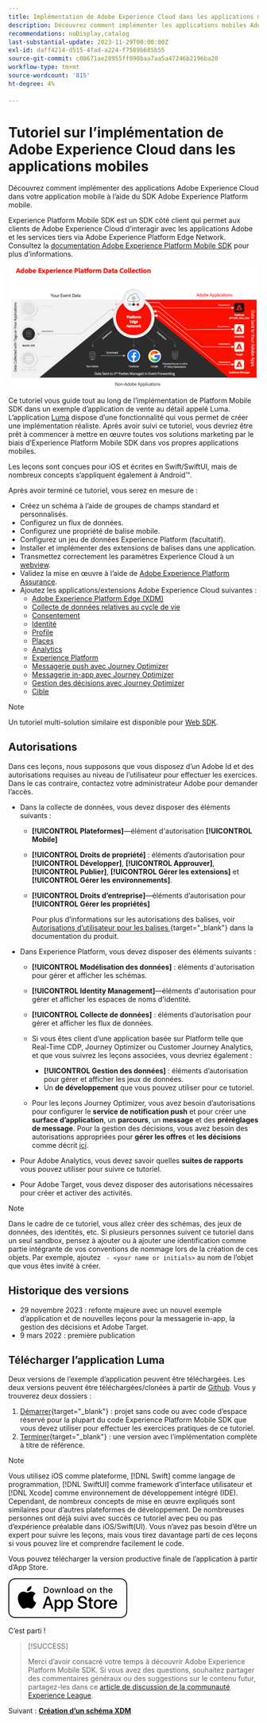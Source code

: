 ```yaml
---
title: Implémentation de Adobe Experience Cloud dans les applications mobiles - Présentation du tutoriel
description: Découvrez comment implémenter les applications mobiles Adobe Experience Cloud. Ce tutoriel vous guide tout au long de l'implémentation des applications Experience Cloud dans un exemple d'application Swift.
recommendations: noDisplay,catalog
last-substantial-update: 2023-11-29T00:00:00Z
exl-id: daff4214-d515-4fad-a224-f7589b685b55
source-git-commit: c08671ae28955ff090baa7aa5a47246b2196ba20
workflow-type: tm+mt
source-wordcount: '815'
ht-degree: 4%

---
```


# Tutoriel sur l’implémentation de Adobe Experience Cloud dans les applications mobiles

Découvrez comment implémenter des applications Adobe Experience Cloud dans votre application mobile à l’aide du SDK Adobe Experience Platform mobile.

Experience Platform Mobile SDK est un SDK côté client qui permet aux clients de Adobe Experience Cloud d’interagir avec les applications Adobe et les services tiers via Adobe Experience Platform Edge Network. Consultez la [documentation Adobe Experience Platform Mobile SDK](https://developer.adobe.com/client-sdks/home/) pour plus d’informations.

![Architecture](assets/architecture.png)


Ce tutoriel vous guide tout au long de l’implémentation de Platform Mobile SDK dans un exemple d’application de vente au détail appelé Luma. L’application [Luma](https://github.com/Adobe-Marketing-Cloud/Luma-iOS-Mobile-App) dispose d’une fonctionnalité qui vous permet de créer une implémentation réaliste. Après avoir suivi ce tutoriel, vous devriez être prêt à commencer à mettre en œuvre toutes vos solutions marketing par le biais d’Experience Platform Mobile SDK dans vos propres applications mobiles.

Les leçons sont conçues pour iOS et écrites en Swift/SwiftUI, mais de nombreux concepts s’appliquent également à Android™.

Après avoir terminé ce tutoriel, vous serez en mesure de :

* Créez un schéma à l’aide de groupes de champs standard et personnalisés.
* Configurez un flux de données.
* Configurez une propriété de balise mobile.
* Configurez un jeu de données Experience Platform (facultatif).
* Installer et implémenter des extensions de balises dans une application.
* Transmettez correctement les paramètres Experience Cloud à un [webview](web-views.md).
* Validez la mise en œuvre à l’aide de [Adobe Experience Platform Assurance](assurance.md).
* Ajoutez les applications/extensions Adobe Experience Cloud suivantes :
   * [Adobe Experience Platform Edge (XDM)](events.md)
   * [Collecte de données relatives au cycle de vie](lifecycle-data.md)
   * [Consentement](consent.md)
   * [Identité](identity.md)
   * [Profile](profile.md)
   * [Places](places.md)
   * [Analytics](analytics.md)
   * [Experience Platform](platform.md)
   * [Messagerie push avec Journey Optimizer](journey-optimizer-push.md)
   * [Messagerie in-app avec Journey Optimizer](journey-optimizer-inapp.md)
   * [Gestion des décisions avec Journey Optimizer](journey-optimizer-offers.md)
   * [Cible](target.md)


>[!NOTE]
>
>Un tutoriel multi-solution similaire est disponible pour [Web SDK](../tutorial-web-sdk/overview.md).

## Autorisations

Dans ces leçons, nous supposons que vous disposez d’un Adobe Id et des autorisations requises au niveau de l’utilisateur pour effectuer les exercices. Dans le cas contraire, contactez votre administrateur Adobe pour demander l’accès.

* Dans la collecte de données, vous devez disposer des éléments suivants :
   * **[!UICONTROL Plateformes]**—élément d&#39;autorisation **[!UICONTROL Mobile]**
   * **[!UICONTROL Droits de propriété]** : éléments d’autorisation pour **[!UICONTROL Développer]**, **[!UICONTROL Approuver]**, **[!UICONTROL Publier]**, **[!UICONTROL Gérer les extensions]** et **[!UICONTROL Gérer les environnements]**.
   * **[!UICONTROL Droits d’entreprise]**—éléments d’autorisation pour **[!UICONTROL Gérer les propriétés]**

     Pour plus d’informations sur les autorisations des balises, voir [ Autorisations d’utilisateur pour les balises ](https://experienceleague.adobe.com/docs/experience-platform/tags/admin/user-permissions.html?lang=fr){target="_blank"} dans la documentation du produit.
* Dans Experience Platform, vous devez disposer des éléments suivants :
   * **[!UICONTROL Modélisation des données]** : éléments d&#39;autorisation pour gérer et afficher les schémas.
   * **[!UICONTROL Identity Management]**—éléments d&#39;autorisation pour gérer et afficher les espaces de noms d&#39;identité.
   * **[!UICONTROL Collecte de données]** : éléments d’autorisation pour gérer et afficher les flux de données.

   * Si vous êtes client d’une application basée sur Platform telle que Real-Time CDP, Journey Optimizer ou Customer Journey Analytics, et que vous suivrez les leçons associées, vous devriez également :
      * **[!UICONTROL Gestion des données]** : éléments d’autorisation pour gérer et afficher les jeux de données.
      * Un **de développement** que vous pouvez utiliser pour ce tutoriel.

   * Pour les leçons Journey Optimizer, vous avez besoin d’autorisations pour configurer le **service de notification push** et pour créer une **surface d’application**, un **parcours**, un **message** et des **préréglages de message**. Pour la gestion des décisions, vous avez besoin des autorisations appropriées pour **gérer les offres** et **les décisions** comme décrit [ici](https://experienceleague.adobe.com/docs/journey-optimizer/using/access-control/privacy/high-low-permissions.html?lang=en#decisions-permissions).

* Pour Adobe Analytics, vous devez savoir quelles **suites de rapports** vous pouvez utiliser pour suivre ce tutoriel.

* Pour Adobe Target, vous devez disposer des autorisations nécessaires pour créer et activer des activités.


>[!NOTE]
>
>Dans le cadre de ce tutoriel, vous allez créer des schémas, des jeux de données, des identités, etc. Si plusieurs personnes suivent ce tutoriel dans un seul sandbox, pensez à ajouter ou à ajouter une identification comme partie intégrante de vos conventions de nommage lors de la création de ces objets. Par exemple, ajoutez ` - <your name or initials>` au nom de l’objet que vous êtes invité à créer.

## Historique des versions

* 29 novembre 2023 : refonte majeure avec un nouvel exemple d’application et de nouvelles leçons pour la messagerie in-app, la gestion des décisions et Adobe Target.
* 9 mars 2022 : première publication

## Télécharger l’application Luma

Deux versions de l’exemple d’application peuvent être téléchargées. Les deux versions peuvent être téléchargées/clonées à partir de [Github](https://github.com/Adobe-Marketing-Cloud/Luma-iOS-Mobile-App). Vous y trouverez deux dossiers :


1. [Démarrer](https://github.com/Adobe-Marketing-Cloud/Luma-iOS-Mobile-App){target="_blank"} : projet sans code ou avec code d’espace réservé pour la plupart du code Experience Platform Mobile SDK que vous devez utiliser pour effectuer les exercices pratiques de ce tutoriel.
1. [Terminer](https://github.com/Adobe-Marketing-Cloud/Luma-iOS-Mobile-App){target="_blank"} : une version avec l’implémentation complète à titre de référence.

>[!NOTE]
>
>Vous utilisez iOS comme plateforme, [!DNL Swift] comme langage de programmation, [!DNL SwiftUI] comme framework d’interface utilisateur et [!DNL Xcode] comme environnement de développement intégré (IDE). Cependant, de nombreux concepts de mise en œuvre expliqués sont similaires pour d’autres plateformes de développement. De nombreuses personnes ont déjà suivi avec succès ce tutoriel avec peu ou pas d’expérience préalable dans iOS/Swift(UI). Vous n’avez pas besoin d’être un expert pour suivre les leçons, mais vous tirez davantage parti de ces leçons si vous pouvez lire et comprendre facilement le code.


Vous pouvez télécharger la version productive finale de l’application à partir d’App Store.

[![Télécharger](assets/download-app.svg)](https://apps.apple.com/us/app/luma-app/id6466588487)


C’est parti !

>[!SUCCESS]
>
>Merci d’avoir consacré votre temps à découvrir Adobe Experience Platform Mobile SDK. Si vous avez des questions, souhaitez partager des commentaires généraux ou des suggestions sur le contenu futur, partagez-les dans ce [article de discussion de la communauté Experience League](https://experienceleaguecommunities.adobe.com/t5/adobe-experience-platform-data/tutorial-discussion-implement-adobe-experience-cloud-in-mobile/td-p/443796).

Suivant : **[Création d’un schéma XDM](create-schema.md)**
